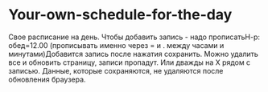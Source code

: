 # Your-own-schedule-for-the-day
Свое расписание на день. 
Чтобы добавить запись - надо прописатьН-р: обед=12.00 (прописывать именно через = и . между часами и минутами)Добавится запись после нажатия сохранить. 
Можно удалить все и обновить страницу, записи пропадут. Или дважды на Х рядом с записью. Данные, которые сохраняются, не удаляются после обновления браузера.
